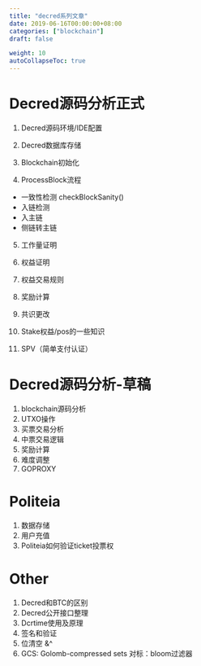 ```yaml
---
title: "decred系列文章"
date: 2019-06-16T00:00:00+08:00
categories: ["blockchain"]
draft: false

weight: 10
autoCollapseToc: true
---
```


# Decred源码分析正式

1. Decred源码环境/IDE配置

2. Decred数据库存储

3. Blockchain初始化

4. ProcessBlock流程
- 一致性检测 checkBlockSanity()
- 入链检测
- 入主链
- 侧链转主链

5. 工作量证明

6. 权益证明

7. 权益交易规则

8. 奖励计算

9. 共识更改

10. Stake权益/pos的一些知识

11. SPV（简单支付认证）

# Decred源码分析-草稿

1. blockchain源码分析
2. UTXO操作
3. 买票交易分析
4. 中票交易逻辑
5. 奖励计算
6. 难度调整
7. GOPROXY

# Politeia
1. 数据存储
2. 用户充值
3. Politeia如何验证ticket投票权

# Other
1. Decred和BTC的区别
2. Decred公开接口整理
3. Dcrtime使用及原理
4. 签名和验证
5. 位清空 &^
6. GCS: Golomb-compressed sets
对标：bloom过滤器




